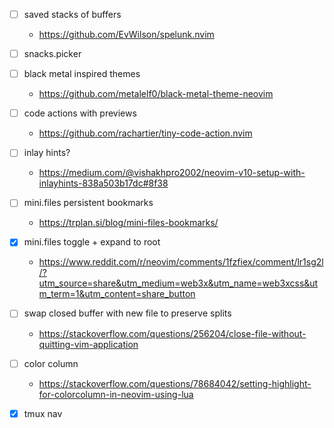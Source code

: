 - [ ] saved stacks of buffers
  * https://github.com/EvWilson/spelunk.nvim

- [ ] snacks.picker

- [ ] black metal inspired themes
  * https://github.com/metalelf0/black-metal-theme-neovim

- [ ] code actions with previews
  * https://github.com/rachartier/tiny-code-action.nvim

- [ ] inlay hints?
  * https://medium.com/@vishakhpro2002/neovim-v10-setup-with-inlayhints-838a503b17dc#8f38

- [ ] mini.files persistent bookmarks
  * https://trplan.si/blog/mini-files-bookmarks/
- [x] mini.files toggle + expand to root
  * https://www.reddit.com/r/neovim/comments/1fzfiex/comment/lr1sg2l/?utm_source=share&utm_medium=web3x&utm_name=web3xcss&utm_term=1&utm_content=share_button

- [ ] swap closed buffer with new file to preserve splits
  * https://stackoverflow.com/questions/256204/close-file-without-quitting-vim-application

- [ ] color column
  * https://stackoverflow.com/questions/78684042/setting-highlight-for-colorcolumn-in-neovim-using-lua

- [x] tmux nav
